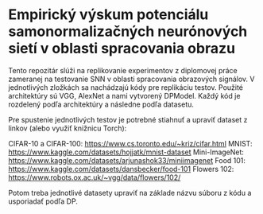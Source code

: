 # Empirický výskum potenciálu samonormalizačných neurónových sietí v oblasti spracovania obrazu

Tento repozitár slúži na replikovanie experimentov z diplomovej práce zameranej na testovanie SNN v oblasti spracovania obrazových signálov. V jednotlivých zložkách sa nachádzajú kódy pre replikáciu testov. Použité architektúry sú VGG, AlexNet a nami vytvorený DPModel. Každý kód je rozdelený podľa architektúry a následne podľa datasetu.

Pre spustenie jednotlivých testov je potrebné stiahnuť a upraviť dataset z linkov (alebo využiť knižnicu Torch):

CIFAR-10 a CIFAR-100: https://www.cs.toronto.edu/~kriz/cifar.html
MNIST: https://www.kaggle.com/datasets/hojjatk/mnist-dataset
Mini-ImageNet: https://www.kaggle.com/datasets/arjunashok33/miniimagenet
Food 101: https://www.kaggle.com/datasets/dansbecker/food-101
Flowers 102: https://www.robots.ox.ac.uk/~vgg/data/flowers/102/

Potom treba jednotlivé datasety upraviť na základe názvu súboru z kódu a usporiadať podľa DP.
